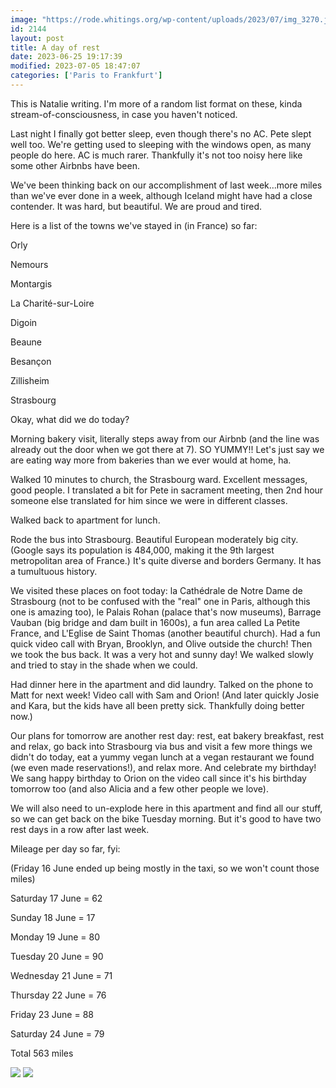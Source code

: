 ```yaml
---
image: "https://rode.whitings.org/wp-content/uploads/2023/07/img_3270.jpg"
id: 2144
layout: post
title: A day of rest
date: 2023-06-25 19:17:39
modified: 2023-07-05 18:47:07
categories: ['Paris to Frankfurt']
---
```



This is Natalie writing. I'm more of a random list format on these, kinda stream-of-consciousness, in case you haven't noticed. 




Last night I finally got better sleep, even though there's no AC. Pete slept well too. We're getting used to sleeping with the windows open, as many people do here. AC is much rarer. Thankfully it's not too noisy here like some other Airbnbs have been.  




We've been thinking back on our accomplishment of last week…more miles than we've ever done in a week, although Iceland might have had a close contender. It was hard, but beautiful. We are proud and tired. 




Here is a list of the towns we've stayed in (in France) so far: 




Orly




Nemours




Montargis




La Charité-sur-Loire




Digoin




Beaune




Besançon




Zillisheim




Strasbourg 




Okay, what did we do today?




Morning bakery visit, literally steps away from our Airbnb (and the line was already out the door when we got there at 7). SO YUMMY!! Let's just say we are eating way more from bakeries than we ever would at home, ha. 




Walked 10 minutes to church, the Strasbourg ward. Excellent messages, good people. I translated a bit for Pete in sacrament meeting, then 2nd hour someone else translated for him since we were in different classes. 




Walked back to apartment for lunch.




Rode the bus into Strasbourg. Beautiful European moderately big city. (Google says its population is 484,000, making it the 9th largest metropolitan area of France.) It's quite diverse and borders Germany. It has a tumultuous history. 




We visited these places on foot today: la Cathédrale de Notre Dame de Strasbourg (not to be confused with the "real" one in Paris, although this one is amazing too), le Palais Rohan (palace that's now museums), Barrage Vauban (big bridge and dam built in 1600s), a fun area called La Petite France, and L'Eglise de Saint Thomas (another beautiful church). Had a fun quick video call with Bryan, Brooklyn, and Olive outside the church! Then we took the bus back. It was a very hot and sunny day! We walked slowly and tried to stay in the shade when we could.




Had dinner here in the apartment and did laundry. Talked on the phone to Matt for next week! Video call with Sam and Orion! (And later quickly Josie and Kara, but the kids have all been pretty sick. Thankfully doing better now.)




Our plans for tomorrow are another rest day: rest, eat bakery breakfast, rest and relax, go back into Strasbourg via bus and visit a few more things we didn't do today, eat a yummy vegan lunch at a vegan restaurant we found (we even made reservations!), and relax more. And celebrate my birthday! We sang happy birthday to Orion on the video call since it's his birthday tomorrow too (and also Alicia and a few other people we love). 




We will also need to un-explode here in this apartment and find all our stuff, so we can get back on the bike Tuesday morning. But it's good to have two rest days in a row after last week.




Mileage per day so far, fyi:




(Friday 16 June ended up being mostly in the taxi, so we won't count those miles)




Saturday 17 June = 62 




Sunday 18 June = 17 




Monday 19 June = 80 




Tuesday 20 June = 90 




Wednesday 21 June = 71 




Thursday 22 June = 76 




Friday 23 June = 88 




Saturday 24 June = 79 




Total 563 miles 




<!-- Auto-inserted images -->
![](https://rode.whitings.org/wp-content/uploads/2023/06/img_3258.jpg)
![](https://rode.whitings.org/wp-content/uploads/2023/07/img_3270.jpg)
